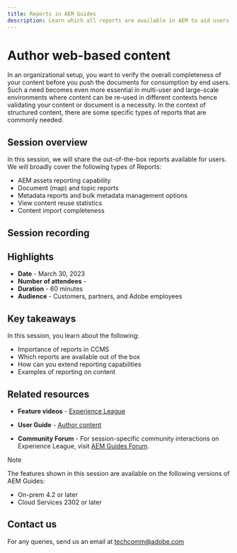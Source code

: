 ```yaml
---
title: Reports in AEM Guides
description: Learn which all reports are available in AEM to aid users in improving the content quality.
---
```

# Author web-based content

In an organizational setup, you want to verify the overall completeness of your content before you push the documents for consumption by end users. Such a need becomes even more essential in multi-user and large-scale environments where content can be re-used in different contexts hence validating your content or document is a necessity. In the context of structured content, there are some specific types of reports that are commonly needed.

## Session overview

In this session, we will share the out-of-the-box reports available for users. We will broadly cover the following types of Reports:
- AEM assets reporting capability
- Document (map) and topic reports
- Metadata reports and bulk metadata management options
- View content reuse statistics
- Content import completeness


## Session recording



## Highlights

- **Date** - March 30, 2023 
- **Number of attendees** - 
- **Duration** - 60 minutes
- **Audience** - Customers, partners, and Adobe employees

## Key takeaways

In this session, you learn about the following:
- Importance of reports in CCMS
- Which reports are available out of the box
- How can you extend reporting capabilities
- Examples of reporting on content
 
## Related resources 

- **Feature videos** -  [Experience League](https://experienceleague.adobe.com/docs/experience-manager-guides-learn/videos/output-generation/working-with-reports.html?lang=en) 
 
- **User Guide** - [Author content](https://help.adobe.com/en_US/xml-documentation-for-adobe-experience-manager/index.html#t=DXML-master-map%2Freports-intro.html)
 
- **Community Forum** - For session-specific community interactions on Experience League, visit  [AEM Guides Forum](https://experienceleaguecommunities.adobe.com/t5/experience-manager-guides/bd-p/xml-documentation-discussions).

>[!NOTE]
>
> The features shown in this session are available on the following versions of AEM Guides:
> - On-prem 4.2 or later
> - Cloud Services 2302 or later

## Contact us

For any queries, send us an email at <techcomm@adobe.com>
